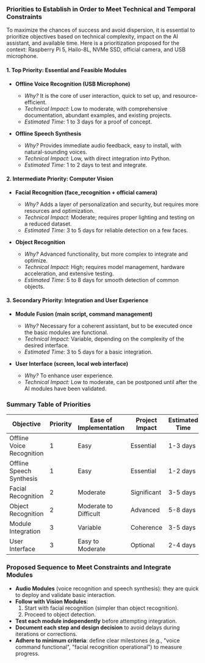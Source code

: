 ### Priorities to Establish in Order to Meet Technical and Temporal Constraints

To maximize the chances of success and avoid dispersion, it is essential to prioritize objectives based on technical complexity, impact on the AI assistant, and available time. 
Here is a prioritization proposed for the context: Raspberry Pi 5, Hailo-8L, NVMe SSD, official camera, and USB microphone.

#### 1. **Top Priority: Essential and Feasible Modules**

- **Offline Voice Recognition (USB Microphone)**
    - *Why?* It is the core of user interaction, quick to set up, and resource-efficient.
    - *Technical Impact:* Low to moderate, with comprehensive documentation, abundant examples, and existing projects.
    - *Estimated Time:* 1 to 3 days for a proof of concept.

- **Offline Speech Synthesis**
    - *Why?* Provides immediate audio feedback, easy to install, with natural-sounding voices.
    - *Technical Impact:* Low, with direct integration into Python.
    - *Estimated Time:* 1 to 2 days to test and integrate.

#### 2. **Intermediate Priority: Computer Vision**

- **Facial Recognition (face_recognition + official camera)**
    - *Why?* Adds a layer of personalization and security, but requires more resources and optimization.
    - *Technical Impact:* Moderate; requires proper lighting and testing on a reduced dataset.
    - *Estimated Time:* 3 to 5 days for reliable detection on a few faces.

- **Object Recognition**
    - *Why?* Advanced functionality, but more complex to integrate and optimize.
    - *Technical Impact:* High; requires model management, hardware acceleration, and extensive testing.
    - *Estimated Time:* 5 to 8 days for smooth detection of common objects.

#### 3. **Secondary Priority: Integration and User Experience**

- **Module Fusion (main script, command management)**
    - *Why?* Necessary for a coherent assistant, but to be executed once the basic modules are functional.
    - *Technical Impact:* Variable, depending on the complexity of the desired interface.
    - *Estimated Time:* 3 to 5 days for a basic integration.

- **User Interface (screen, local web interface)**
    - *Why?* To enhance user experience.
    - *Technical Impact:* Low to moderate, can be postponed until after the AI modules have been validated.

### Summary Table of Priorities

| Objective                    | Priority | Ease of Implementation | Project Impact | Estimated Time |
|------------------------------|----------|------------------------|----------------|----------------|
| Offline Voice Recognition    | 1        | Easy                   | Essential      | 1-3 days       |
| Offline Speech Synthesis     | 1        | Easy                   | Essential      | 1-2 days       |
| Facial Recognition           | 2        | Moderate               | Significant    | 3-5 days       |
| Object Recognition           | 2        | Moderate to Difficult  | Advanced       | 5-8 days       |
| Module Integration           | 3        | Variable               | Coherence      | 3-5 days       |
| User Interface               | 3        | Easy to Moderate       | Optional       | 2-4 days       |

### Proposed Sequence to Meet Constraints and Integrate Modules

- **Audio Modules** (voice recognition and speech synthesis): they are quick to deploy and validate basic interaction.
- **Follow with Vision Modules**:
    1. Start with facial recognition (simpler than object recognition).
    2. Proceed to object detection.
- **Test each module independently** before attempting integration.
- **Document each step and design decision** to avoid delays during iterations or corrections.
- **Adhere to minimum criteria**: define clear milestones (e.g., "voice command functional", "facial recognition operational") to measure progress.

